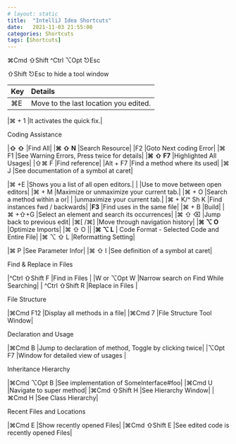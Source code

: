 ```yaml
---
# layout: static
title:  "IntelliJ Idea Shortcuts"
date:   2021-11-03 21:55:00
categories: Shortcuts
tags: [Shortcuts]
---
```


⌘Cmd ⇧Shift ^Ctrl ⌥Opt ⎋Esc

⇧Shift ⎋Esc to hide a tool window


| Key | Details | 
| :---| :---    |      
|⌘E            |Move to the last location you edited.|

|⌘  + 1        |It activates the quick fix.|

Coding Assistance

|**⇧ ⇧**       |Find All| 
|**⌘  ⇧ N**    |Search Resource|
|F2           |Goto Next coding Error|
|⌘ F1         |See Warning Errors, Press twice for details|
|**⌘ ⇧ F7**       |Highlighted All Usages|
|⇧⌘ F         |Find reference|
|Alt + F7     |Find a method where its used|
|⌘ J          |See documentation of a symbol at caret|


|⌘  +E        |Shows you a list of all open editors.|
|             |Use to move between open editors|
|⌘  + M       |Maximize or unmaximize your current tab.|
|⌘  + O       |Search a method within a  or|
|             |unmaximize your current tab.|
|⌘ + K/^ Sh K |Find instances fwd / backwards|
|**F3**           |Find uses in the same file|
|⌘  + B       |Build|
|⌘  +⇧+G      |Select an element and search its occurrences|
|⌘ ⇧ ⌫          |Jump back to previous edit|
|⌘[ /⌘]       |Move through navigation history|
|**⌘ ⌥ O**     |Optimize Imports|
|⌘  ⇧ O      ||
|**⌘  ⌥ L**  | Code Format - Selected Code and Entire File|
|⌘  ⌥  ⇧ L    |Reformatting Setting|


|⌘ P         |See Parameter Infor|
|⌘ ⇧ I        |See definition of a symbol at caret|


Find & Replace in Files

|^Ctrl ⇧Shift F |Find in Files |
|W or ⌥Opt W    |Narrow search on Find While Searching|
| ^Ctrl ⇧Shift R   |Replace in Files |

File Structure

|⌘Cmd  F12      |Display all methods in a file|
|⌘Cmd  7        |File Structure Tool Window|

Declaration and Usage

|⌘Cmd B         |Jump to declaration of method, Toggle by clicking twice|
|⌥Opt F7        |Window for detailed view of usages  |

Inheritance Hierarchy

|⌘Cmd ⌥Opt B        |See implementation of SomeInterface#foo|
|⌘Cmd U             |Navigate to super method|
|⌘Cmd  ⇧Shift H     |See Hierarchy Window|
|⌘Cmd H             |See Class Hierarchy|

Recent Files and Locations

|⌘Cmd E             |Show recently opened Files|
|⌘Cmd ⇧Shift E             |See edited code is recently opened Files|


<!-- <table>
  <tr>
    <th>Key Combination</th>
    <th>Details</th>
  </tr>
{% for individual_shortcut in site.data.shortcuts %}
  <tr>
    <td> {{ individual_shortcut.keys }} </td>
    <td> {{ individual_shortcut.shortcut }} </td>
  </tr>
{% endfor %}

</table> -->

<!-- <ul>
{% for shortcut in site.data.shortcuts %}
  <li>
      {{ shortcut.keys }}
      {{ shortcut.shortcut }}
  </li>
{% endfor %}
</ul> -->